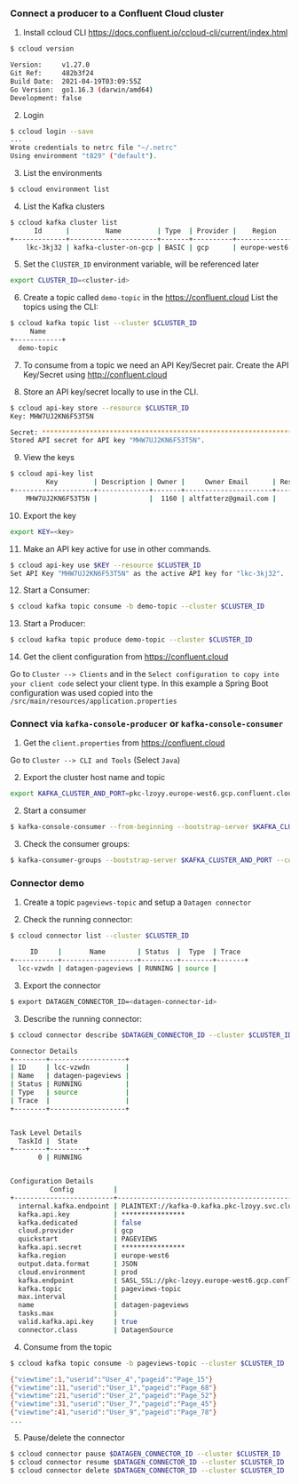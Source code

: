 
### Connect a producer to a Confluent Cloud cluster

1. Install ccloud CLI https://docs.confluent.io/ccloud-cli/current/index.html

```bash
$ ccloud version

Version:     v1.27.0
Git Ref:     482b3f24
Build Date:  2021-04-19T03:09:55Z
Go Version:  go1.16.3 (darwin/amd64)
Development: false
```

2. Login 

```bash
$ ccloud login --save
...
Wrote credentials to netrc file "~/.netrc"
Using environment "t829" ("default").
```

3. List the environments 

```bash
$ ccloud environment list 
```

4. List the Kafka clusters

```bash
$ ccloud kafka cluster list
      Id      |         Name         | Type  | Provider |    Region    | Availability | Status
+-------------+----------------------+-------+----------+--------------+--------------+--------+
    lkc-3kj32 | kafka-cluster-on-gcp | BASIC | gcp      | europe-west6 | single-zone  | UP
```

5. Set the `ClUSTER_ID` environment variable, will be referenced later

```bash
export CLUSTER_ID=<cluster-id> 
```

6. Create a topic called `demo-topic` in the https://confluent.cloud 
   List the topics using the CLI: 

```bash
$ ccloud kafka topic list --cluster $CLUSTER_ID
     Name
+------------+
  demo-topic
```

7. To consume from a topic we need an API Key/Secret pair. Create the API Key/Secret using http://confluent.cloud

8. Store an API key/secret locally to use in the CLI.

```bash
$ ccloud api-key store --resource $CLUSTER_ID
Key: MHW7UJ2KN6F53T5N

Secret: ****************************************************************
Stored API secret for API key "MHW7UJ2KN6F53T5N".
```

9. View the keys

```bash
$ ccloud api-key list
         Key         | Description | Owner |     Owner Email      | Resource Type | Resource ID |       Created
+--------------------+-------------+-------+----------------------+---------------+-------------+----------------------+
    MHW7UJ2KN6F53T5N |             |  1160 | altfatterz@gmail.com |               | lkc-3kj32   | 2021-03-21T20:00:19Z
```

10. Export the key

```bash
export KEY=<key>
```

11. Make an API key active for use in other commands.

```bash
$ ccloud api-key use $KEY --resource $CLUSTER_ID
Set API Key "MHW7UJ2KN6F53T5N" as the active API key for "lkc-3kj32".
```

12. Start a Consumer:

```bash
$ ccloud kafka topic consume -b demo-topic --cluster $CLUSTER_ID
```

13. Start a Producer:
```bash
$ ccloud kafka topic produce demo-topic --cluster $CLUSTER_ID
```

14. Get the client configuration from https://confluent.cloud

Go to `Cluster --> Clients` and in the `Select configuration to copy into your client code` select your client type. 
In this example a Spring Boot configuration was used copied into the `/src/main/resources/application.properties` 


### Connect via `kafka-console-producer` or `kafka-console-consumer`

1. Get the `client.properties` from https://confluent.cloud

Go to `Cluster --> CLI and Tools` (Select `Java`) 

2. Export the cluster host name and topic
   
```bash
export KAFKA_CLUSTER_AND_PORT=pkc-lzoyy.europe-west6.gcp.confluent.cloud:9092
```

2. Start a consumer

```bash
$ kafka-console-consumer --from-beginning --bootstrap-server $KAFKA_CLUSTER_AND_PORT --consumer.config client.properties --topic demo-topic
```

3. Check the consumer groups:

```bash
$ kafka-consumer-groups --bootstrap-server $KAFKA_CLUSTER_AND_PORT --command-config client.properties --list
```

### Connector demo

1. Create a topic `pageviews-topic` and setup a `Datagen connector` 

2. Check the running connector:

```bash
$ ccloud connector list --cluster $CLUSTER_ID

     ID     |       Name        | Status  |  Type  | Trace
+-----------+-------------------+---------+--------+-------+
  lcc-vzwdn | datagen-pageviews | RUNNING | source |
```

3. Export the connector 

```bash
$ export DATAGEN_CONNECTOR_ID=<datagen-connector-id>
```

3. Describe the running connector:

```bash
$ ccloud connector describe $DATAGEN_CONNECTOR_ID --cluster $CLUSTER_ID

Connector Details
+--------+-------------------+
| ID     | lcc-vzwdn         |
| Name   | datagen-pageviews |
| Status | RUNNING           |
| Type   | source            |
| Trace  |                   |
+--------+-------------------+


Task Level Details
  TaskId |  State
+--------+---------+
       0 | RUNNING


Configuration Details
          Config          |                                                                          Value
+-------------------------+----------------------------------------------------------------------------------------------------------------------------------------------------------+
  internal.kafka.endpoint | PLAINTEXT://kafka-0.kafka.pkc-lzoyy.svc.cluster.local:9071,kafka-1.kafka.pkc-lzoyy.svc.cluster.local:9071,kafka-2.kafka.pkc-lzoyy.svc.cluster.local:9071
  kafka.api.key           | ****************
  kafka.dedicated         | false
  cloud.provider          | gcp
  quickstart              | PAGEVIEWS
  kafka.api.secret        | ****************
  kafka.region            | europe-west6
  output.data.format      | JSON
  cloud.environment       | prod
  kafka.endpoint          | SASL_SSL://pkc-lzoyy.europe-west6.gcp.confluent.cloud:9092
  kafka.topic             | pageviews-topic
  max.interval            |                                                                                                                                                      100
  name                    | datagen-pageviews
  tasks.max               |                                                                                                                                                        1
  valid.kafka.api.key     | true
  connector.class         | DatagenSource
```

4. Consume from the topic

```bash
$ ccloud kafka topic consume -b pageviews-topic --cluster $CLUSTER_ID

{"viewtime":1,"userid":"User_4","pageid":"Page_15"}
{"viewtime":11,"userid":"User_1","pageid":"Page_68"}
{"viewtime":21,"userid":"User_2","pageid":"Page_52"}
{"viewtime":31,"userid":"User_7","pageid":"Page_45"}
{"viewtime":41,"userid":"User_9","pageid":"Page_78"}
...
```

5. Pause/delete the connector  

```bash
$ ccloud connector pause $DATAGEN_CONNECTOR_ID --cluster $CLUSTER_ID
$ ccloud connector resume $DATAGEN_CONNECTOR_ID --cluster $CLUSTER_ID
$ ccloud connector delete $DATAGEN_CONNECTOR_ID --cluster $CLUSTER_ID
```
